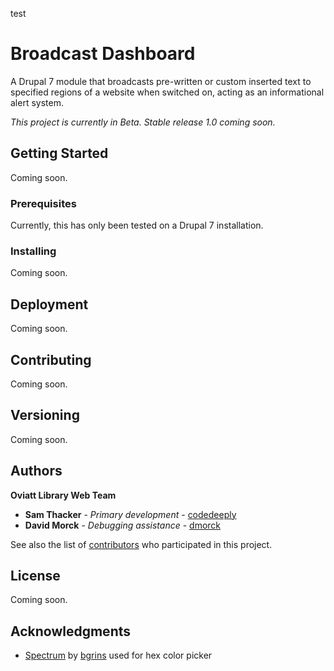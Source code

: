 test

# Broadcast Dashboard

A Drupal 7 module that broadcasts pre-written or custom inserted text to specified regions of a website when switched on, acting as an informational alert system.

*This project is currently in Beta. Stable release 1.0 coming soon.*

## Getting Started

Coming soon.

### Prerequisites

Currently, this has only been tested on a Drupal 7 installation.

### Installing

Coming soon.

## Deployment

Coming soon.

## Contributing

Coming soon.

## Versioning

Coming soon.

## Authors

**Oviatt Library Web Team**
* **Sam Thacker** - *Primary development* - [codedeeply](https://github.com/codedeeply)
* **David Morck** - *Debugging assistance* - [dmorck](https://github.com/dmorck)

See also the list of [contributors](https://github.com/OviattLibrary/broadcast-dashboard/contributors) who participated in this project.

## License

Coming soon.

## Acknowledgments

* [Spectrum](https://github.com/bgrins/spectrum) by [bgrins](https://github.com/bgrins) used for hex color picker
